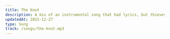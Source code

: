 ```yaml
---
title: The Knot
description: A mix of an instrumental song that had lyrics, but thieves stole my laptop out of my car preventing me from finishing it.
updatedAt: 2015-12-27
type: Song
track: /songs/the-knot.mp3
---
```

